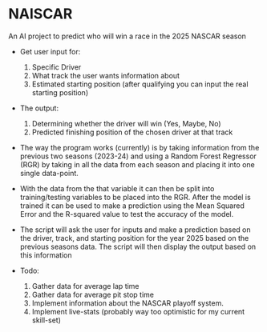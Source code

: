 # NAISCAR
An AI project to predict who will win a race in the 2025 NASCAR season

* Get user input for:
    1. Specific Driver
    2. What track the user wants information about
    3. Estimated starting position (after qualifying you can input the real starting position)

* The output:
    1. Determining whether the driver will win (Yes, Maybe, No)
    2. Predicted finishing position of the chosen driver at that track

- The way the program works (currently) is by taking information from the previous two seasons (2023-24)
  and using a Random Forest Regressor (RGR) by taking in all the data from each season and placing it
  into one single data-point.
- With the data from the that variable it can then be split into training/testing variables to be placed
  into the RGR. After the model is trained it can be used to make a prediction using the Mean Squared 
  Error and the R-squared value to test the accuracy of the model.
- The script will ask the user for inputs and make a prediction based on the driver, track, and starting
  position for the year 2025 based on the previous seasons data. The script will then display the output
  based on this information

- Todo:
    1. Gather data for average lap time
    2. Gather data for average pit stop time
    3. Implement information about the NASCAR playoff system. 
    4. Implement live-stats (probably way too optimistic for my current skill-set)

